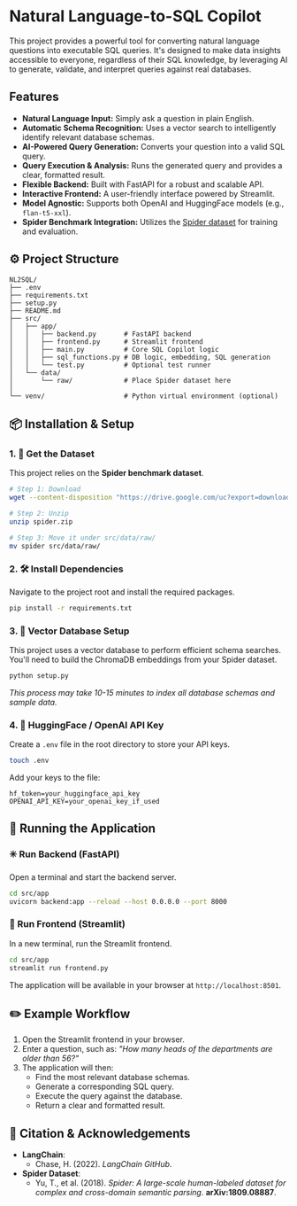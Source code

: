 # Natural Language-to-SQL Copilot

This project provides a powerful tool for converting natural language questions into executable SQL queries. It's designed to make data insights accessible to everyone, regardless of their SQL knowledge, by leveraging AI to generate, validate, and interpret queries against real databases.

## Features

  * **Natural Language Input:** Simply ask a question in plain English.
  * **Automatic Schema Recognition:** Uses a vector search to intelligently identify relevant database schemas.
  * **AI-Powered Query Generation:** Converts your question into a valid SQL query.
  * **Query Execution & Analysis:** Runs the generated query and provides a clear, formatted result.
  * **Flexible Backend:** Built with FastAPI for a robust and scalable API.
  * **Interactive Frontend:** A user-friendly interface powered by Streamlit.
  * **Model Agnostic:** Supports both OpenAI and HuggingFace models (e.g., `flan-t5-xxl`).
  * **Spider Benchmark Integration:** Utilizes the [Spider dataset](https://yale-lily.github.io/spider) for training and evaluation.

## ⚙️ Project Structure

```
NL2SQL/
├── .env
├── requirements.txt
├── setup.py
├── README.md
├── src/
│   ├── app/
│   │   ├── backend.py       # FastAPI backend
│   │   ├── frontend.py      # Streamlit frontend
│   │   ├── main.py          # Core SQL Copilot logic
│   │   ├── sql_functions.py # DB logic, embedding, SQL generation
│   │   └── test.py          # Optional test runner
│   └── data/
│       └── raw/             # Place Spider dataset here
│
└── venv/                    # Python virtual environment (optional)
```

## 📦 Installation & Setup

### 1\. 📁 Get the Dataset

This project relies on the **Spider benchmark dataset**.

```bash
# Step 1: Download
wget --content-disposition "https://drive.google.com/uc?export=download&id=1TqleXec_OykOYFREKKtschzY29dUcVAQ"

# Step 2: Unzip
unzip spider.zip

# Step 3: Move it under src/data/raw/
mv spider src/data/raw/
```

### 2\. 🛠️ Install Dependencies

Navigate to the project root and install the required packages.

```bash
pip install -r requirements.txt
```

### 3\. 🧠 Vector Database Setup

This project uses a vector database to perform efficient schema searches. You'll need to build the ChromaDB embeddings from your Spider dataset.

```bash
python setup.py
```

*This process may take 10-15 minutes to index all database schemas and sample data.*

### 4\. 🔐 HuggingFace / OpenAI API Key

Create a `.env` file in the root directory to store your API keys.

```bash
touch .env
```

Add your keys to the file:

```dotenv
hf_token=your_huggingface_api_key
OPENAI_API_KEY=your_openai_key_if_used
```

## 🧪 Running the Application

### ✳️ Run Backend (FastAPI)

Open a terminal and start the backend server.

```bash
cd src/app
uvicorn backend:app --reload --host 0.0.0.0 --port 8000
```

### 🎨 Run Frontend (Streamlit)

In a new terminal, run the Streamlit frontend.

```bash
cd src/app
streamlit run frontend.py
```

The application will be available in your browser at `http://localhost:8501`.

## ✏️ Example Workflow

1.  Open the Streamlit frontend in your browser.
2.  Enter a question, such as: *"How many heads of the departments are older than 56?"*
3.  The application will then:
      * Find the most relevant database schemas.
      * Generate a corresponding SQL query.
      * Execute the query against the database.
      * Return a clear and formatted result.

## 📝 Citation & Acknowledgements

  * **LangChain**:
      * Chase, H. (2022). *LangChain GitHub*.
  * **Spider Dataset**:
      * Yu, T., et al. (2018). *Spider: A large-scale human-labeled dataset for complex and cross-domain semantic parsing*. **arXiv:1809.08887**.
